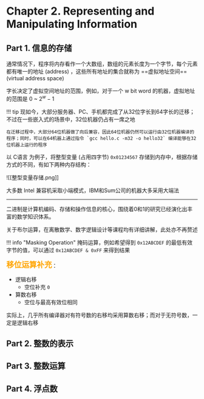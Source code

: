 # Chapter 2. Representing and Manipulating Information

## Part 1. 信息的存储

通常情况下，程序将内存看作一个大数组，数组的元素长度为一个字节，每个元素都有唯一的地址 (address) ，这些所有地址的集合就称为 ==虚拟地址空间== (virtual address space)

字长决定了虚拟空间地址的范围，例如，对于一个 w bit word 的机器，虚拟地址的范围是 $0$ ~ $2^w-1$

!!! tip
	现如今，大部分服务器、PC、手机都完成了从32位字长到64字长的迁移；不过在一些嵌入式的场景中，32位机器仍占有一席之地
	
	在迁移过程中，大部分64位机器做了向后兼容，因此64位机器仍然可以运行由32位机器编译的程序；同时，可以在64机器上通过指令 `gcc hello.c -m32 -o hello32` 编译能够在32位机器上运行的程序

以 C语言 为例子，将整型变量 (占用四字节) `0x01234567` 存储到内存中，根据存储方式的不同，有如下两种内存结构：

![[整型变量存储.png]]

大多数 Intel 兼容机采取小端模式，IBM和Sum公司的机器大多采用大端法

---

二进制是计算机编码、存储和操作信息的核心，围绕着0和1的研究已经演化出丰富的数学知识体系。

关于布尔运算，在离散数学、数字逻辑设计等课程均有详细讲解，此处亦不再赘述

!!! info "Masking Operation"
	掩码运算，例如希望得到 `0x12ABCDEF` 的最低有效字节的值，可以通过 `0x12ABCDEF & 0xFF` 来得到结果

<font style="font-weight: 1000;font-size: 20px" color="orange">移位运算补充</font>：

- 逻辑右移
	- 空位补充 `0`
- 算数右移
	- 空位与最高有效位相同

实际上，几乎所有编译器对有符号数的右移均采用算数右移；而对于无符号数，一定是逻辑右移

## Part 2. 整数的表示



## Part 3. 整数运算



## Part 4. 浮点数
